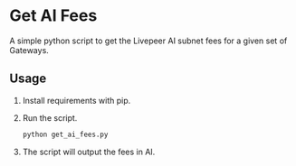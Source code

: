 # Get AI Fees

A simple python script to get the Livepeer AI subnet fees for a given set of Gateways.

## Usage

1. Install requirements with pip.
2. Run the script.

   ```bash
   python get_ai_fees.py
   ```

3. The script will output the fees in AI.

